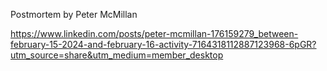 Postmortem by Peter McMillan


https://www.linkedin.com/posts/peter-mcmillan-176159279_between-february-15-2024-and-february-16-activity-7164318112887123968-6pGR?utm_source=share&utm_medium=member_desktop
